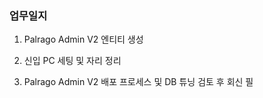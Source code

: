 ### 업무일지

1. Palrago Admin V2 엔티티 생성

2. 신입 PC 세팅 및 자리 정리

3. Palrago Admin V2 배포 프로세스 및 DB 튜닝 검토 후 회신 필
